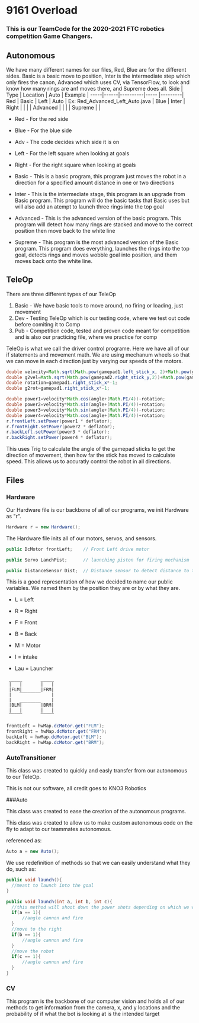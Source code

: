 # 9161 Overload
### This is our TeamCode for the 2020-2021 FTC robotics competition Game Changers.

## Autonomous

We have many different names for our files, Red, Blue are for the different sides. Basic is a basic move to position, Inter is the intermediate step which only fires the canon, Advanced which uses CV, via TensorFlow, to look and know how many rings are anf moves there, and Supreme does all.
  Side | Type | Location | Auto | Example |
  -----|------|----------|----- |---------|
  Red | Basic | Left | Auto  |   Ex: Red_Advanced_Left_Auto.java |
  Blue | Inter |  Right | |
  | | Advanced | |
  | | Supreme | |

  * Red - For the red side
  * Blue - For the blue side
  * Adv - The code decides which side it is on
  * Left - For the left square when looking at goals
  * Right - For the right square when looking at goals

  * Basic - This is a basic program, this program just moves the robot in a direction for a specified amount distance in one or two directions
  * Inter - This is the intermediate stage, this program is an upgrade from Basic program. This program will do the basic tasks that Basic uses but will also add an atempt to launch three rings into the top goal
  * Advanced - This is the advanced version of the basic program. This program will detect how many rings are stacked and move to the correct position then move back to the white line
  * Supreme - This program is the most advanced version of the Basic program. This program does everything, launches the rings into the top goal, detects rings and moves wobble goal into position, and them moves back onto the white line.

## TeleOp

There are three different types of our TeleOp
  1. Basic - We have basic tools to move around, no firing or loading, just movement
  2. Dev - Testing TeleOp which is our testing code, where we test out code before comiting it to Comp
  3. Pub - Competition code, tested and proven code meant for competition and is also our practicing file, where we practice for comp

TeleOp is what we call the driver control programe. Here we have all of our if statements and movement math. We are using mechanum wheels so that we can move in each direction just by varying our speeds of the motors.

```java
double velocity=Math.sqrt(Math.pow(gamepad1.left_stick_x, 2)+Math.pow(gamepad1.left_stick_y, 2));
double g2vel=Math.sqrt(Math.pow(gamepad2.right_stick_y,2))+Math.pow(gamepad2.right_stick_x,2);
double rotation=gamepad1.right_stick_x*-1;
double g2rot=gamepad1.right_stick_x*-1;

double power1=velocity*Math.cos(angle+(Math.PI/4))-rotation;
double power2=velocity*Math.sin(angle+(Math.PI/4))+rotation;
double power3=velocity*Math.sin(angle+(Math.PI/4))-rotation;
double power4=velocity*Math.cos(angle+(Math.PI/4))+rotation;
r.frontLeft.setPower(power1 * deflator);
r.frontRight.setPower(power2 * deflator);
r.backLeft.setPower(power3 * deflator);
r.backRight.setPower(power4 * deflator);
```

This uses Trig to calculate the angle of the gamepad sticks to get the direction of movement, then how far the stick has moved to calculate speed. This allows us to accuratly control the robot in all directions.

## Files
  ### Hardware

  Our Hardware file is our backbone of all of our programs, we init Hardware as "r".
  ```java
  Hardware r = new Hardware();
  ```
  The Hardware file inits all of our motors, servos, and sensors.

  ```java
  public DcMotor frontLeft;    // Front Left drive motor
  
  public Servo LanchPist;      // launching piston for firing mechanism
  
  public DistanceSensor Dist;  // Distance sensor to detect distance to the goal
  ```

  This is a good representation of how we decided to name our public variables. We named them by the position they are or by what they are.

   * L = Left
   * R = Right
   * F = Front
   * B = Back
   * M = Motor

   * I = intake
   * Lau = Launcher
  ```
   _____       _____
   |   |       |   |
   |FLM|       |FRM|
   |   ‾‾‾‾‾‾‾‾    |
   |   ________    |
   |BLM|       |BRM|
   |   |       |   |
   ‾‾‾‾‾       ‾‾‾‾‾
   ```
   ```java
   frontLeft = hwMap.dcMotor.get("FLM");
   frontRight = hwMap.dcMotor.get("FRM");
   backLeft = hwMap.dcMotor.get("BLM");
   backRight = hwMap.dcMotor.get("BRM");
   ```

  ### AutoTransitioner

  This class was created to quickly and easly transfer from our autonomous to our TeleOp.

  This is not our software, all credit goes to KNO3 Robotics

  ###Auto

  This class was created to ease the creation of the autonomous programs.

  This class was created to allow us to make custom autonomous code on the fly to adapt to our teammates autonomous.

  referenced as:
  ```java
  Auto a = new Auto();
  ```

  We use redefinition of methods so that we can easily understand what they do, such as:

  ```java
  public void launch(){
    //meant to launch into the goal
}

public void launch(int a, int b, int c){
    //this method will shoot down the power shots depending on which we want
    if(a == 1){
        //angle cannon and fire
    }
    //move to the right
    if(b == 1){
        //angle cannon and fire
    }
    //move the robot
    if(c == 1){
        //angle cannon and fire
    }
}

  ```

  ### CV
  
  This program is the backbone of our computer vision and holds all of our methods to get information from the camera, x, and y locations and the probability of if what the bot is looking at is the intended target
